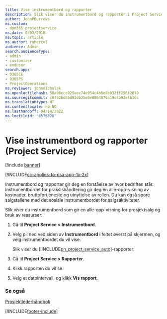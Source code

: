 ```yaml
---
title: Vise instrumentbord og rapporter
description: Slik viser du instrumentbord og rapporter i Project Service
author: JohnPBurrows
ms.custom:
- dyn365-projectservice
ms.date: 8/03/2018
ms.topic: article
ms.author: ruhercul
audience: Admin
search.audienceType:
- admin
- customizer
- enduser
search.app:
- D365CE
- D365PS
- ProjectOperations
ms.reviewer: johnmichalak
ms.openlocfilehash: 58a96cce929aec74e954c4b6e8b032ff256f2070
ms.sourcegitcommit: c0792bd65d92db25e0e8864879a19c4b93efb10c
ms.translationtype: HT
ms.contentlocale: nb-NO
ms.lasthandoff: 04/14/2022
ms.locfileid: "8576328"
---
```

# <a name="view-dashboards-and-reports-project-service"></a>Vise instrumentbord og rapporter (Project Service)

[!include [banner](../includes/psa-now-project-operations.md)]

[!INCLUDE[cc-applies-to-psa-app-1x-2x](../includes/cc-applies-to-psa-app-1x-2x.md)]

Instrumentbord og rapporter gir deg en forståelse av hvor bedriften står. Instrumentbordet for praksishåndtering gir deg en alle-opp-visning av kostnader, bruttofortjeneste og utnyttelse av rollen. Du kan også spore salgstallene med det sosiale instrumentbordet for salgsaktiviteter.  
  
 Slik viser du instrumentbord som gir en alle-opp-visning for prosjektsalg og bruk av ressurser:  
  
1. Gå til **Project Service > Instrumentbord**.  
  
2. Velg pil ned ved siden av **Instrumentbord** i feltet øverst på skjermen, og velg instrumentbordet du vil vise.  
  
   Slik viser du [!INCLUDE[pn_project_service_auto](../includes/pn-project-service-auto.md)]-rapporter:  
  
3. Gå til **Project Service > Rapporter**.  
  
4. Klikk rapporten du vil se.  
  
5. Velg et datointervall, og klikk **Vis rapport**.  
  
### <a name="see-also"></a>Se også  
 [Prosjektlederhåndbok](../psa/project-manager-guide.md)


[!INCLUDE[footer-include](../includes/footer-banner.md)]
